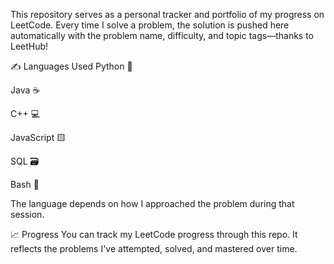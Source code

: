 
This repository serves as a personal tracker and portfolio of my progress on LeetCode. Every time I solve a problem, the solution is pushed here automatically with the problem name, difficulty, and topic tags—thanks to LeetHub!

✍️ Languages Used
Python 🐍

Java ☕

C++ 💻

JavaScript 🟨

SQL 🗃️

Bash 🐚

The language depends on how I approached the problem during that session.


📈 Progress
You can track my LeetCode progress through this repo. It reflects the problems I've attempted, solved, and mastered over time.



